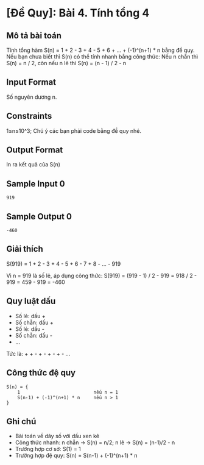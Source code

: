 # [Đề Quy]: Bài 4. Tính tổng 4

## Mô tả bài toán

Tính tổng hàm S(n) = 1 + 2 - 3 + 4 - 5 + 6 + ... + (-1)^(n+1) * n bằng đề quy. Nếu bạn chưa biết thì S(n) có thể tính nhanh bằng công thức: Nếu n chẵn thì S(n) = n / 2, còn nếu n lẻ thì S(n) = (n - 1) / 2 - n

## Input Format

Số nguyên dương n.

## Constraints

1≤n≤10^3; Chú ý các bạn phải code bằng đề quy nhé.

## Output Format

In ra kết quả của S(n)

## Sample Input 0

```
919
```

## Sample Output 0

```
-460
```

## Giải thích

S(919) = 1 + 2 - 3 + 4 - 5 + 6 - 7 + 8 - ... - 919

Vì n = 919 là số lẻ, áp dụng công thức: S(919) = (919 - 1) / 2 - 919 = 918 / 2 - 919 = 459 - 919 = -460

## Quy luật dấu

- Số lẻ: dấu +
- Số chẵn: dấu +  
- Số lẻ: dấu -
- Số chẵn: dấu -
- ...

Tức là: + + - + - + - + - ...

## Công thức đệ quy

```
S(n) = {
    1                           nếu n = 1
    S(n-1) + (-1)^(n+1) * n     nếu n > 1
}
```

## Ghi chú

- Bài toán về dãy số với dấu xen kẽ
- Công thức nhanh: n chẵn → S(n) = n/2; n lẻ → S(n) = (n-1)/2 - n
- Trường hợp cơ sở: S(1) = 1
- Trường hợp đệ quy: S(n) = S(n-1) + (-1)^(n+1) * n